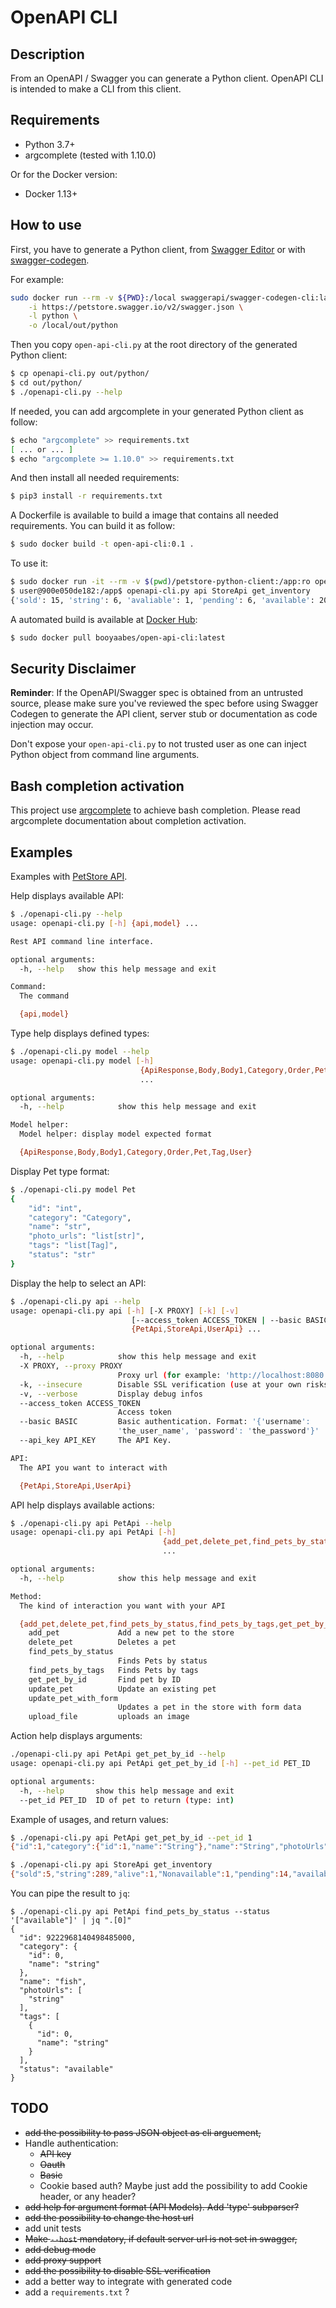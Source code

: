 # OpenAPI CLI

## Description

From an OpenAPI / Swagger you can generate a Python client. OpenAPI CLI is intended to make a CLI from this client.

## Requirements

- Python 3.7+
- argcomplete (tested with 1.10.0)

Or for the Docker version:

- Docker 1.13+

## How to use

First, you have to generate a Python client, from [Swagger Editor](https://editor.swagger.io/) or with [swagger-codegen](https://github.com/swagger-api/swagger-codegen). 

For example:

```sh
sudo docker run --rm -v ${PWD}:/local swaggerapi/swagger-codegen-cli:latest generate \
    -i https://petstore.swagger.io/v2/swagger.json \
    -l python \
    -o /local/out/python
```

Then you copy `open-api-cli.py` at the root directory of the generated Python client:

```sh
$ cp openapi-cli.py out/python/
$ cd out/python/
$ ./openapi-cli.py --help
```

If needed, you can add argcomplete in your generated Python client as follow:

```sh
$ echo "argcomplete" >> requirements.txt
[ ... or ... ]
$ echo "argcomplete >= 1.10.0" >> requirements.txt
```

And then install all needed requirements:

```sh
$ pip3 install -r requirements.txt
```

A Dockerfile is available to build a image that contains all needed requirements. You can build it as follow:

```sh
$ sudo docker build -t open-api-cli:0.1 .
```

To use it:

```sh
$ sudo docker run -it --rm -v $(pwd)/petstore-python-client:/app:ro open-api-cli:0.1
$ user@900e050de182:/app$ openapi-cli.py api StoreApi get_inventory 
{'sold': 15, 'string': 6, 'avaliable': 1, 'pending': 6, 'available': 204, 'HEHEHE': 1}
```

A automated build is available at [Docker Hub](https://hub.docker.com/r/booyaabes/open-api-cli):

```sh
$ sudo docker pull booyaabes/open-api-cli:latest
```

## Security Disclaimer

__Reminder__: If the OpenAPI/Swagger spec is obtained from an untrusted source, please make sure you've reviewed the spec before using Swagger Codegen to generate the API client, server stub or documentation as code injection may occur.

Don't expose your `open-api-cli.py` to not trusted user as one can inject Python object from command line arguments.

## Bash completion activation

This project use [argcomplete](https://pypi.org/project/argcomplete/) to achieve bash completion. Please read argcomplete documentation about completion activation.

## Examples

Examples with [PetStore API](https://petstore.swagger.io/#/).

Help displays available API:

```sh
$ ./openapi-cli.py --help
usage: openapi-cli.py [-h] {api,model} ...

Rest API command line interface.

optional arguments:
  -h, --help   show this help message and exit

Command:
  The command

  {api,model}
```

Type help displays defined types:

```sh
$ ./openapi-cli.py model --help
usage: openapi-cli.py model [-h]
                             {ApiResponse,Body,Body1,Category,Order,Pet,Tag,User}
                             ...

optional arguments:
  -h, --help            show this help message and exit

Model helper:
  Model helper: display model expected format

  {ApiResponse,Body,Body1,Category,Order,Pet,Tag,User}
```

Display Pet type format:

```sh
$ ./openapi-cli.py model Pet
{
    "id": "int",
    "category": "Category",
    "name": "str",
    "photo_urls": "list[str]",
    "tags": "list[Tag]",
    "status": "str"
}
```

Display the help to select an API:

```sh
$ ./openapi-cli.py api --help
usage: openapi-cli.py api [-h] [-X PROXY] [-k] [-v]
                           [--access_token ACCESS_TOKEN | --basic BASIC | --api_key API_KEY]
                           {PetApi,StoreApi,UserApi} ...

optional arguments:
  -h, --help            show this help message and exit
  -X PROXY, --proxy PROXY
                        Proxy url (for example: 'http://localhost:8080')
  -k, --insecure        Disable SSL verification (use at your own risks!)
  -v, --verbose         Display debug infos
  --access_token ACCESS_TOKEN
                        Access token
  --basic BASIC         Basic authentication. Format: '{'username':
                        'the_user_name', 'password': 'the_password'}'
  --api_key API_KEY     The API Key.

API:
  The API you want to interact with

  {PetApi,StoreApi,UserApi}
```

API help displays available actions:

```sh
$ ./openapi-cli.py api PetApi --help
usage: openapi-cli.py api PetApi [-h]
                                  {add_pet,delete_pet,find_pets_by_status,find_pets_by_tags,get_pet_by_id,update_pet,update_pet_with_form,upload_file}
                                  ...

optional arguments:
  -h, --help            show this help message and exit

Method:
  The kind of interaction you want with your API

  {add_pet,delete_pet,find_pets_by_status,find_pets_by_tags,get_pet_by_id,update_pet,update_pet_with_form,upload_file}
    add_pet             Add a new pet to the store
    delete_pet          Deletes a pet
    find_pets_by_status
                        Finds Pets by status
    find_pets_by_tags   Finds Pets by tags
    get_pet_by_id       Find pet by ID
    update_pet          Update an existing pet
    update_pet_with_form
                        Updates a pet in the store with form data
    upload_file         uploads an image
```

Action help displays arguments:

```sh
./openapi-cli.py api PetApi get_pet_by_id --help
usage: openapi-cli.py api PetApi get_pet_by_id [-h] --pet_id PET_ID

optional arguments:
  -h, --help       show this help message and exit
  --pet_id PET_ID  ID of pet to return (type: int)
```

Example of usages, and return values:

```sh
$ ./openapi-cli.py api PetApi get_pet_by_id --pet_id 1
{"id":1,"category":{"id":1,"name":"String"},"name":"String","photoUrls":["string"],"tags":[{"id":10,"name":"String"}],"status":"available"}
```

```sh
$ ./openapi-cli.py api StoreApi get_inventory
{"sold":5,"string":289,"alive":1,"Nonavailable":1,"pending":14,"available":657,"hehe":1,"adopted":1}
```

You can pipe the result to `jq`:

```shell
$ ./openapi-cli.py api PetApi find_pets_by_status --status '["available"]' | jq ".[0]"
{
  "id": 9222968140498485000,
  "category": {
    "id": 0,
    "name": "string"
  },
  "name": "fish",
  "photoUrls": [
    "string"
  ],
  "tags": [
    {
      "id": 0,
      "name": "string"
    }
  ],
  "status": "available"
}
```

## TODO

- ~~add the possibility to pass JSON object as cli arguement,~~
- Handle authentication:
  - ~~API key~~
  - ~~Oauth~~
  - ~~Basic~~
  - Cookie based auth? Maybe just add the possibility to add Cookie header, or any header?
- ~~add help for argument format (API Models). Add 'type' subparser?~~
- ~~add the possibility to change the host url~~
- add unit tests
- ~~Make `--host` mandatory, if default server url is not set in swagger,~~
- ~~add debug mode~~
- ~~add proxy support~~
- ~~add the possibility to disable SSL verification~~
- add a better way to integrate with generated code
- add a `requirements.txt` ?

